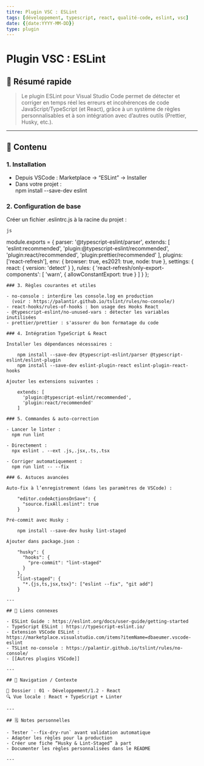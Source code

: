 ```yaml
---
titre: Plugin VSC : ESLint  
tags: [développement, typescript, react, qualité-code, eslint, vsc]  
date: {{date:YYYY-MM-DD}}  
type: plugin  
---
```


# Plugin VSC : ESLint

## 🧠 Résumé rapide

> Le plugin ESLint pour Visual Studio Code permet de détecter et corriger en temps réel les erreurs et incohérences de code JavaScript/TypeScript (et React), grâce à un système de règles personnalisables et à son intégration avec d’autres outils (Prettier, Husky, etc.).

---

## 📌 Contenu

### 1. Installation

- Depuis VSCode : Marketplace → “ESLint” → Installer  
- Dans votre projet :  
  npm install --save-dev eslint

### 2. Configuration de base

Créer un fichier .eslintrc.js à la racine du projet :

    js
module.exports = {
  parser: '@typescript-eslint/parser',
  extends: [
    'eslint:recommended',
    'plugin:@typescript-eslint/recommended',
    'plugin:react/recommended',
    'plugin:prettier/recommended'
  ],
  plugins: ['react-refresh'],
  env: {
    browser: true,
    es2021: true,
    node: true
  },
  settings: {
    react: {
      version: 'detect'
    }
  },
  rules: {
    'react-refresh/only-export-components': [
      'warn',
      { allowConstantExport: true }
    ]
  }
};
```
### 3. Règles courantes et utiles

- no-console : interdire les console.log en production  
  (voir : https://palantir.github.io/tslint/rules/no-console/)  
- react-hooks/rules-of-hooks : bon usage des Hooks React  
- @typescript-eslint/no-unused-vars : détecter les variables inutilisées  
- prettier/prettier : s'assurer du bon formatage du code  

### 4. Intégration TypeScript & React

Installer les dépendances nécessaires :

    npm install --save-dev @typescript-eslint/parser @typescript-eslint/eslint-plugin
    npm install --save-dev eslint-plugin-react eslint-plugin-react-hooks

Ajouter les extensions suivantes :

    extends: [
      'plugin:@typescript-eslint/recommended',
      'plugin:react/recommended'
    ]

### 5. Commandes & auto-correction

- Lancer le linter :  
  npm run lint

- Directement :  
  npx eslint . --ext .js,.jsx,.ts,.tsx

- Corriger automatiquement :  
  npm run lint -- --fix

### 6. Astuces avancées

Auto-fix à l’enregistrement (dans les paramètres de VSCode) :

    "editor.codeActionsOnSave": {
      "source.fixAll.eslint": true
    }

Pré-commit avec Husky :

    npm install --save-dev husky lint-staged

Ajouter dans package.json :

    "husky": {
      "hooks": {
        "pre-commit": "lint-staged"
      }
    },
    "lint-staged": {
      "*.{js,ts,jsx,tsx}": ["eslint --fix", "git add"]
    }

---

## 🔗 Liens connexes

- ESLint Guide : https://eslint.org/docs/user-guide/getting-started  
- TypeScript ESLint : https://typescript-eslint.io/  
- Extension VSCode ESLint : https://marketplace.visualstudio.com/items?itemName=dbaeumer.vscode-eslint  
- TSLint no-console : https://palantir.github.io/tslint/rules/no-console/  
- [[Autres plugins VSCode]]

---

## 🧭 Navigation / Contexte

📂 Dossier : 01 - Développement/1.2 - React  
🔍 Vue locale : React + TypeScript + Linter

---

## 🗒️ Notes personnelles

- Tester `--fix-dry-run` avant validation automatique  
- Adapter les règles pour la production  
- Créer une fiche “Husky & Lint-Staged” à part  
- Documenter les règles personnalisées dans le README

---

